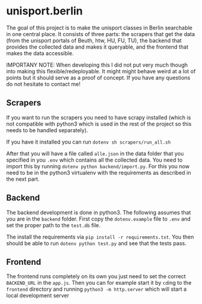 # unisport.berlin
The goal of this project is to make the unisport classes in Berlin searchable in one central place.
It consists of three parts: the scrapers that get the data (from the unisport portals of Beuth, htw, HU, FU, TU), the backend that provides the collected data and makes it queryable, and the frontend that makes the data accessible.

IMPORTANY NOTE: When developing this I did not put very much though into making this flexible/redeployable. It might might behave weird at a lot of points but it should serve as a proof of concept. If you have any questions do not hesitate to contact me!

## Scrapers
If you want to run the scrapers you need to have scrapy installed (which is not compatible with python3 which is 
used in the rest of the project so this needs to be handled separately).

If you have it installed you can run `dotenv sh scrapers/run_all.sh`

After that you will have a file called `alle.json` in the data folder that you specified in you `.env` which contains all
the collected data. You need to import this by running `dotenv python backend/import.py`. For this you now need to be in the python3 virtualenv with the requirements as described in the next part.


## Backend
The backend development is done in python3.
The following assumes that you are in the `backend` folder.
First copy the `dotenv.example` file to `.env` and set the proper path to the `test.db` file.

The install the requirements via `pip install -r requirements.txt`. You then should be able to run `dotenv python test.py` and see that the tests pass.

## Frontend
The frontend runs completely on its own you just need to set the correct `BACKEND_URL` in the `app.js`.
Then you can for example start it by `cd`ing to the `frontend` directory and running `python3 -m http.server` which will start a local development server
